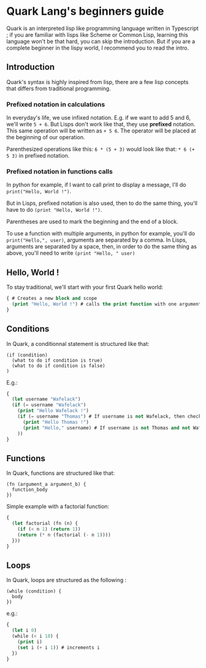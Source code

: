# Quark Lang's beginners guide

Quark is an interpreted lisp like programming language written in Typescript ; if you are familiar with lisps like Scheme or Common Lisp, learning this language won't be that hard, you can skip the introduction. But if you are a complete beginner in the lispy world, I recommend you to read the intro.

## Introduction

Quark's syntax is highly inspired from lisp, there are a few lisp concepts that differs from traditional programming.

### Prefixed notation in calculations

In everyday's life, we use infixed notation. E.g. if we want to add 5 and 6, we'll write `5 + 6`. But Lisps don't work like that, they use 
**prefixed** notation. This same operation will be written as `+ 5 6`. The operator will be placed at the beginning of our operation.

Parenthesized operations like this: `6 * (5 + 3)` would look like that: `* 6 (+ 5 3)` in prefixed notation.

### Prefixed notation in functions calls

In python for example, if I want to call print to display a message, I'll do `print("Hello, World !")`.

But in Lisps, prefixed notation is also used, then to do the same thing, you'll have to do `(print "Hello, World !")`.

Parentheses are used to mark the beginning and the end of a block.

To use a function with multiple arguments, in python for example, you'll do `print("Hello,", user)`, arguments are separated by a comma.
In Lisps, arguments are separated by a space, then, in order to do the same thing as above, you'll need to write `(print "Hello, " user)`

## Hello, World !

To stay traditional, we'll start with your first Quark hello world:

```lisp
{ # Creates a new block and scope
  (print "Hello, World !") # calls the print function with one argument: `"Hello, World !"`
}
```

## Conditions

In Quark, a conditionnal statement is structured like that:

```
(if (condition)
  (what to do if condition is true)
  (what to do if condition is false)
)
```

E.g.:

```lisp
{
  (let username "Wafelack")
  (if (= username "Wafelack")
    (print "Hello Wafelack !")
    (if (= username "Thomas") # If username is not Wafelack, then check if user is thomas
      (print "Hello Thomas !")
      (print "Hello," username) # If username is not Thomas and not Wafelack, it displays a generic message
    ))
}
```

## Functions

In Quark, functions are structured like that: 
```
(fn (argument_a argument_b) {
  function_body
})
```

Simple example with a factorial function: 
```lisp
{
  (let factorial (fn (n) {
    (if (< n 1) (return 1))
    (return (* n (factorial (- n 1))))
  }))
}
```

## Loops 

In Quark, loops are structured as the following : 
```
(while (condition) {
  body
})
```

e.g.: 
```lisp
{
  (let i 0)
  (while (< i 10) {
    (print i)
    (set i (+ i 1)) # increments i
  })
}
```
